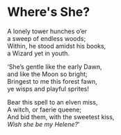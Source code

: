 # Where's She?

A lonely tower hunches o’er  
a sweep of endless woods;  
Within, he stood amidst his books,  
a Wizard yet in youth.  

‘She’s gentle like the early Dawn,  
and like the Moon so bright;  
Bringest to me this forest fawn,  
ye wisps and playful sprites!  

Bear this spell to an elven miss,  
A witch, or faerie queene;  
And bid them, with the sweetest kiss,  
*Wish she be my Helene?*’  
